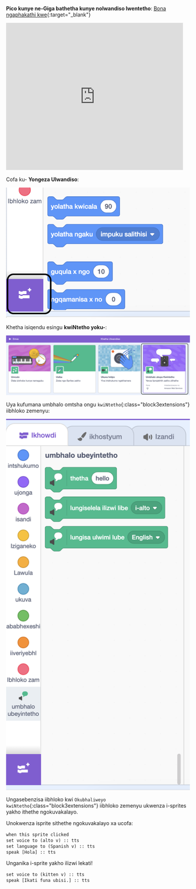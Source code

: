 **Pico kunye ne-Giga bathetha kunye nolwandiso lwentetho**: [Bona ngaphakathi kwe](https://scratch.mit.edu/projects/887060718/editor){:target="_blank"}

<div class="scratch-preview">
  <iframe allowtransparency="true" width="485" height="402" src="https://scratch.mit.edu/projects/embed/887060718/?autostart=false" frameborder="0"></iframe>
</div>

Cofa ku- **Yongeza Ulwandiso**:

![I icon 'Yongeza Ulwandiso'.](images/add-extension.png)

Khetha isiqendu esingu **kwiNtetho yoku-**:

![Ulwandiso 'lweSibhalo kwiNtetho' luphawuliwe.](images/text-to-speech.png)

Uya kufumana umbhalo omtsha ongu `kwiNtetho`{:class="block3extensions"} iibhloko zemenyu:

!['Isicatshulwa kwiNtetho' sivala imenyu.](images/text-to-speech-blocks.png)

Ungasebenzisa iibhloko kwi `Okubhaliweyo kwiNtetho`{:class="block3extensions"} iibhloko zemenyu ukwenza i-sprites yakho ithethe ngokuvakalayo.

Unokwenza isprite sithethe ngokuvakalayo xa ucofa:

```blocks3
when this sprite clicked
set voice to (alto v) :: tts
set language to (Spanish v) :: tts
speak [Hola] :: tts
```

Unganika i-sprite yakho ilizwi lekati!

```blocks3
set voice to (kitten v) :: tts
speak [Ikati funa ubisi.] :: tts
```
